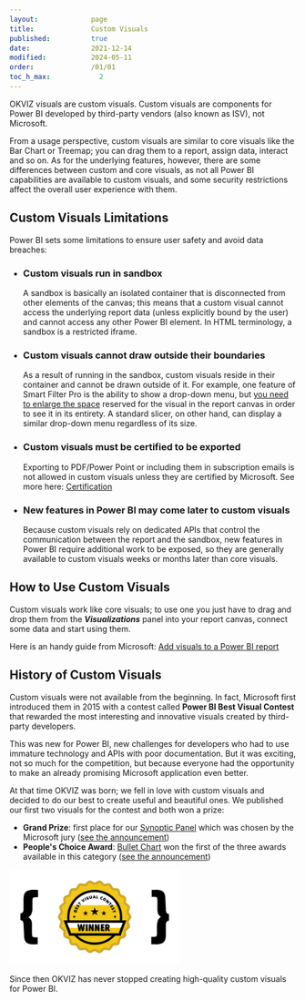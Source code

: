 ```yaml
---
layout:             page
title:              Custom Visuals
published:          true
date:               2021-12-14
modified:           2024-05-11
order:              /01/01
toc_h_max:            2
---
```


OKVIZ visuals are custom visuals. Custom visuals are components for Power BI developed by third-party vendors (also known as ISV), not Microsoft.

From a usage perspective, custom visuals are similar to core visuals like the Bar Chart or Treemap; you can drag them to a report, assign data, interact and so on. As for the underlying features, however, there are some differences between custom and core visuals, as not all Power BI capabilities are available to custom visuals, and some security restrictions affect the overall user experience with them.


## Custom Visuals Limitations

Power BI sets some limitations to ensure user safety and avoid data breaches:

- ### Custom visuals run in sandbox 
    A sandbox is basically an isolated container that is disconnected from other elements of the canvas; this means that a custom visual cannot access the underlying report data (unless explicitly bound by the user) and cannot access any other Power BI element. In HTML terminology, a sandbox is a restricted iframe.

- ### Custom visuals cannot draw outside their boundaries
    As a result of running in the sandbox, custom visuals reside in their container and cannot be drawn outside of it. For example, one feature of Smart Filter Pro is the ability to show a drop-down menu, but [you need to enlarge the space](../smart-filter-pro/features/sandbox.md) reserved for the visual in the report canvas in order to see it in its entirety. A standard slicer, on other hand, can display a similar drop-down menu regardless of its size.

- ### Custom visuals must be certified to be exported
    Exporting to PDF/Power Point or including them in subscription emails is not allowed in custom visuals unless they are certified by Microsoft. See more here: [Certification](certification.md)

- ### New features in Power BI may come later to custom visuals
    Because custom visuals rely on dedicated APIs that control the communication between the report and the sandbox, new features in Power BI require additional work to be exposed, so they are generally available to custom visuals weeks or months later than core visuals.

## How to Use Custom Visuals

Custom visuals work like core visuals; to use one you just have to drag and drop them from the ***Visualizations*** panel into your report canvas, connect some data and start using them.

Here is an handy guide from Microsoft: [Add visuals to a Power BI report](https://learn.microsoft.com/en-us/power-bi/visuals/power-bi-report-add-visualizations-i)


## History of Custom Visuals

Custom visuals were not available from the beginning. In fact, Microsoft first introduced them in 2015 with a contest called **Power BI Best Visual Contest** that rewarded the most interesting and innovative visuals created by third-party developers.   

This was new for Power BI, new challenges for developers who had to use immature technology and APIs with poor documentation. But it was exciting, not so much for the competition, but because everyone had the opportunity to make an already promising Microsoft application even better.

At that time OKVIZ was born; we fell in love with custom visuals and decided to do our best to create useful and beautiful ones.
We published our first two visuals for the contest and both won a prize:
- **Grand Prize**: first place for our [Synoptic Panel](../synoptic-panel/index) which was chosen by the Microsoft jury ([see the announcement](https://powerbi.microsoft.com/en-us/blog/power-bi-best-visual-contest-announcing-the-contest-winners/))
- **People's Choice Award**: [Bullet Chart](../bullet-chart/index.md) won the first of the three awards available in this category ([see the announcement](https://powerbi.microsoft.com/en-us/blog/power-bi-best-visual-contest-1st-people-s-choice-award/))

<img src="images/pbi-best-visual-contest.png" width="300" class="naked">

Since then OKVIZ has never stopped creating high-quality custom visuals for Power BI.